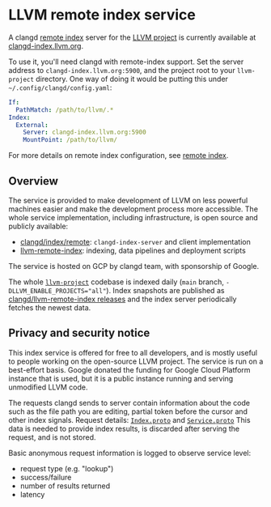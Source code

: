 # LLVM remote index service

A clangd [remote index](/remote-index.html) server for the [LLVM
project](https://github.com/llvm/llvm-project) is currently available at
[clangd-index.llvm.org](http://clangd-index.llvm.org/).

To use it, you'll need clangd with remote-index support. Set the server address
to `clangd-index.llvm.org:5900`, and the project root to your `llvm-project`
directory. One way of doing it would be putting this under
`~/.config/clangd/config.yaml`:

```yaml
If:
  PathMatch: /path/to/llvm/.*
Index:
  External:
    Server: clangd-index.llvm.org:5900
    MountPoint: /path/to/llvm/
```

For more details on remote index configuration, see [remote
index](/remote-index.html).

## Overview

The service is provided to make development of LLVM on less powerful machines
easier and make the development process more accessible. The whole service
implementation, including infrastructure, is open source and publicly
available:

- [clangd/index/remote](https://github.com/llvm/llvm-project/tree/main/clang-tools-extra/clangd/index/remote):
  `clangd-index-server` and client implementation
- [llvm-remote-index](https://github.com/clangd/llvm-remote-index):
  indexing, data pipelines and deployment scripts

The service is hosted on GCP by clangd team, with sponsorship of Google.

The whole [`llvm-project`](https://github.com/llvm/llvm-project) codebase is
indexed daily (`main` branch, `-DLLVM_ENABLE_PROJECTS="all"`). Index
snapshots are published as [clangd/llvm-remote-index
releases](https://github.com/clangd/llvm-remote-index/releases) and the index
server periodically fetches the newest data.

## Privacy and security notice

This index service is offered for free to all developers, and is mostly
useful to people working on the open-source LLVM project. The service is run
on a best-effort basis. Google donated the funding for Google Cloud Platform
instance that is used, but it is a public instance running and serving
unmodified LLVM code.

The requests clangd sends to server contain information about the code such
as the file path you are editing, partial token before the cursor and other
index signals. Request details:
[`Index.proto`](https://github.com/llvm/llvm-project/blob/main/clang-tools-extra/clangd/index/remote/Index.proto)
and
[`Service.proto`](https://github.com/llvm/llvm-project/blob/main/clang-tools-extra/clangd/index/remote/Service.proto)
This data is needed to provide index results, is discarded after serving the
request, and is not stored.

Basic anonymous request information is logged to observe service level:

- request type (e.g. "lookup")
- success/failure
- number of results returned
- latency
